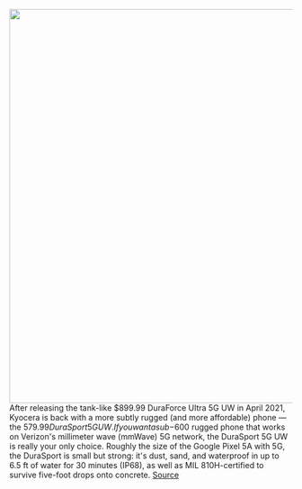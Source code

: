 <img src='https://cdn.vox-cdn.com/thumbor/y273kX_b8EWtckJ9YijH7VisaQE=/0x0:2040x1360/1200x800/filters:focal(629x557:955x883)/cdn.vox-cdn.com/uploads/chorus_image/image/70416060/gsin_190401_4934_0015_cropped.0.jpg' width='700px' /><br/>
After releasing the tank-like $899.99 DuraForce Ultra 5G UW in April 2021, Kyocera is back with a more subtly rugged (and more affordable) phone — the $579.99 DuraSport 5G UW. If you want a sub-$600 rugged phone that works on Verizon's millimeter wave (mmWave) 5G network, the DuraSport 5G UW is really your only choice. Roughly the size of the Google Pixel 5A with 5G, the DuraSport is small but strong: it's dust, sand, and waterproof in up to 6.5 ft of water for 30 minutes (IP68), as well as MIL 810H-certified to survive five-foot drops onto concrete.
<a href='https://www.theverge.com/22860504/kyocera-durasport-5g-uw-review-android'> Source <a/>